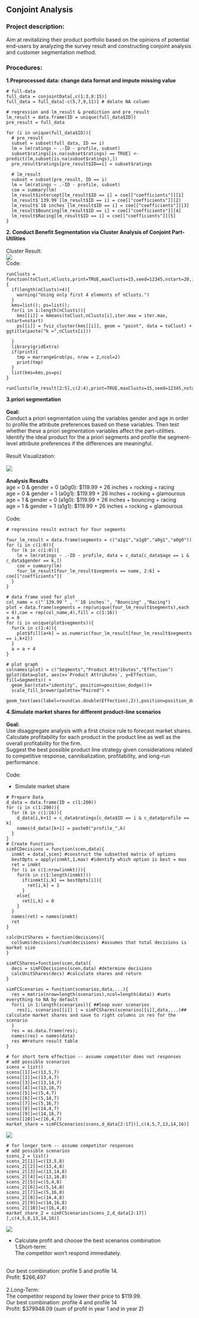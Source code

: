 ## Conjoint Analysis 

### Project description:
Aim at revitalizing their product portfolio based on the opinions of potential end-users by analyzing the survey result and constructing conjoint analysis and customer segmentation method.

### Procedures:
**1.Preprocessed data: change data format and impute missing value**

```
# full-data
full_data = conjointData[,c(1:3,8:15)]
full_data = full_data[-c(5,7,9,11)] # delate NA column

# regression and lm_result & prediction and pre_result
lm_result = data.frame(ID = unique(full_data$ID))
pre_result = full_data

for (i in unique(full_data$ID)){
  # pre_result
  subset = subset(full_data, ID == i)
  lm = lm(ratings ~ .-ID - profile, subset) 
  subset$ratings[is.na(subset$ratings) == TRUE] <- predict(lm,subset[is.na(subset$ratings),])
  pre_result$ratings[pre_result$ID==i] = subset$ratings
  
  # lm_result
  subset = subset(pre_result, ID == i)
  lm = lm(ratings ~ .-ID - profile, subset)
  coe = summary(lm)
  lm_result$intercept[lm_result$ID == i] = coe[["coefficients"]][1]
  lm_result$`139.99`[lm_result$ID == i] = coe[["coefficients"]][2]
  lm_result$`18 inches`[lm_result$ID == i] = coe[["coefficients"]][3]
  lm_result$Bouncing[lm_result$ID == i] = coe[["coefficients"]][4]
  lm_result$Racing[lm_result$ID == i] = coe[["coefficients"]][5]
}

```

**2. Conduct Benefit Segmentation via Cluster Analysis of Conjoint Part-Utilities**
<br><br>
Cluster Result:
<br>
<img src="images/project_2_1.png?raw=true"/>
<br>
Code:

```
runClusts = function(toClust,nClusts,print=TRUE,maxClusts=15,seed=12345,nstart=20,iter.max=100){
  if(length(nClusts)>4){
    warning("Using only first 4 elements of nClusts.")
  }
  kms=list(); ps=list();
  for(i in 1:length(nClusts)){
    kms[[i]] = kmeans(toClust,nClusts[i],iter.max = iter.max, nstart=nstart)
    ps[[i]] = fviz_cluster(kms[[i]], geom = "point", data = toClust) + ggtitle(paste("k =",nClusts[i]))
    
  }
  library(gridExtra)
  if(print){
    tmp = marrangeGrob(ps, nrow = 2,ncol=2)
    print(tmp)
  }
  list(kms=kms,ps=ps)
}

runClusts(lm_result[2:5],c(2:4),print=TRUE,maxClusts=15,seed=12345,nstart=20,iter.max=100)
```


**3.priori segmentation**
<br><br>
**Goal:**
<br>
Conduct a priori segmentation using the variables gender and age in order to profile the attribute preferences based on these variables. Then test whether these a priori segmentation variables affect the part-utilities. 
<br>
Identify the ideal product for the a priori segments and profile the segment-level attribute preferences if the differences are meaningful.
<br><br>
Result Visualization:
<br><br>
<img src="images/project_2_2.png?raw=true"/>
<br><br>
**Analysis Results**
<br>
age = 0 & gender = 0 (a0g0): $119.99 + 26 inches + rocking + racing
<br>
age = 0 & gender = 1 (a0g1): $119.99 + 26 inches + rocking + glamourous
<br>
age = 1 & gender = 0 (a1g0): $119.99 + 26 inches + bouncing + racing
<br>
age = 1 & gender = 1 (a1g1): $119.99 + 26 inches + rocking + glamourous
<br><br>
Code:

```
# regressino result extract for four segments

four_lm_result = data.frame(segments = c("a1g1","a1g0","a0g1","a0g0"))
for (i in c(1:0)){
  for (k in c(1:0)){
    lm = lm(ratings ~ .-ID - profile, data = c_data[c_data$age == i & c_data$gender == k,])
    coe = summary(lm) 
    four_lm_result[four_lm_result$segments == name, 2:6] = coe[["coefficients"]]
  }
}

# data frame used for plot 
col_name = c("`139.99`" , "`18 inches`", "Bouncing" ,"Racing") 
plot = data.frame(segments = rep(unique(four_lm_result$segments),each = 4),coe = rep(col_name,4),fill = c(1:16))
a = 0
for (i in unique(plot$segments)){
  for(k in c(1:4)){
    plot$fill[a+k] = as.numeric(four_lm_result[four_lm_result$segments == i,k+2])
  }
  a = a + 4
}

# plot graph
colnames(plot) = c("Segments","Product Attributes","Effection")
gplot(data=plot, aes(x=`Product Attributes`, y=Effection, fill=Segments)) +
  geom_bar(stat="identity", position=position_dodge())+
  scale_fill_brewer(palette="Paired") +
  geom_text(aes(label=round(as.double(Effection),2)),position=position_dodge(0.9),vjust=-0.5)

```

**4.Simulate market shares for different product-line scenarios**
<br><br>
**Goal:**
<br>
Use disaggregate analysis with a first choice rule to forecast market shares. Calculate profitability for each product in the product line as well as the overall profitability for the firm.
<br>
Suggest the best possible product line strategy given considerations related to competitive response, cannibalization, profitability, and long-run performance. 
<br><br>
Code:
<br>
- Simulate market share
```
# Prepare Data
d_data = data.frame(ID = c(1:200))
for (i in c(1:200)){
  for (k in c(1:16)){
    d_data[i,k+1] = c_data$ratings[c_data$ID == i & c_data$profile == k]
    names(d_data)[k+1] = paste0("profile_",k)
  }
}
# Create Functions
simFCDecisions = function(scen,data){
  inmkt = data[,scen] #construct the subsetted matrix of options
  bestOpts = apply(inmkt,1,max) #identify which option is best = max
  ret = inmkt
  for (i in c(1:nrow(inmkt))){
    for(k in c(1:length(inmkt)))
      if(inmkt[i,k] == bestOpts[i]){
        ret[i,k] = 1
      }
    else{
      ret[i,k] = 0
    }
  }
  names(ret) = names(inmkt)
  ret
}

calcUnitShares = function(decisions){
  colSums(decisions)/sum(decisions) #assumes that total decisions is market size
}

simFCShares=function(scen,data){
  decs = simFCDecisions(scen,data) #determine decisions
  calcUnitShares(decs) #calculate shares and return
}

simFCScenarios = function(scenarios,data,...){
  res = matrix(nrow=length(scenarios),ncol=length(data)) #sets everything to NA by default
  for(i in 1:length(scenarios)){ ##loop over scenarios
    res[i, scenarios[[i]] ] = simFCShares(scenarios[[i]],data,...)##  calculate market shares and save to right columns in res for the scenario
  }
  res = as.data.frame(res); 
  names(res) = names(data)
  res ##return result table
}

# for short term effection -- assume competitor does not responses
# add possible scenarios
scens = list()
scens[[1]]=c(13,5,7)
scens[[2]]=c(13,4,7)
scens[[3]]=c(13,14,7)
scens[[4]]=c(13,16,7)
scens[[5]]=c(5,4,7)
scens[[6]]=c(5,14,7)
scens[[7]]=c(5,16,7)
scens[[8]]=c(14,4,7)
scens[[9]]=c(14,16,7)
scens[[10]]=c(16,4,7)
market_share = simFCScenarios(scens,d_data[2:17])[,c(4,5,7,13,14,16)]
```
<img src="images/project_2_marketshare1.png?raw=true"/>

```
# for longer term -- assume competitor responses
# add possible scenarios
scens_2 = list()
scens_2[[1]]=c(13,5,8)
scens_2[[2]]=c(13,4,8)
scens_2[[3]]=c(13,14,8)
scens_2[[4]]=c(13,16,8)
scens_2[[5]]=c(5,4,8)
scens_2[[6]]=c(5,14,8)
scens_2[[7]]=c(5,16,8)
scens_2[[8]]=c(14,4,8)
scens_2[[9]]=c(14,16,8)
scens_2[[10]]=c(16,4,8)
market_share_2 = simFCScenarios(scens_2,d_data[2:17])[,c(4,5,8,13,14,16)]

```
<img src="images/project_2_marketshare2.png?raw=true"/>

- Calculate profit and choose the best scenarios combination
<br>1.Short-term:<br>
The competitor won’t respond immediately.
<br>
Our best combination: profile 5 and profile 14.
<br>
Profit: $266,497
<br><br>
2.Long-Term:
<br>
The competitor respond by lower their price to $119.99.
<br>
Our best combination: profile 4 and profile 14
<br>
Profit: $379948.09 (sum of profit in year 1 and in year 2)
